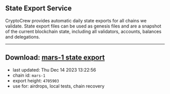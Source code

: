 ## State Export Service
CryptoCrew provides automatic daily state exports for all chains we validate. State export files can be used as genesis files and are a snapshot of the current blockchain state, including all validators, accounts, balances and delegations.

---
**Download: [mars-1 state export](https://dl.ccvalidators.com/SERVICE/mars/mars-1_export_4705903.json)**
---

- last updated: Thu Dec 14 2023 13:22:56
- chain id: `mars-1`
- export height: `4705903`
- use for: airdrops, local tests, chain recovery
